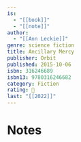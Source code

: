 ```yaml
---
is:
  - "[[book]]"
  - "[[note]]"
author:
  - "[[Ann Leckie]]"
genre: science fiction
title: Ancillary Mercy
publisher: Orbit
published: 2015-10-06
isbn: 316246689
isbn13: 9780316246682
category: Fiction
rating: 🤞
last: "[[2022]]"
---
```

# Notes

